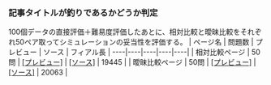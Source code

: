 ### 記事タイトルが釣りであるかどうか判定

100個データの直接評価＋難易度評価したあとに、相対比較と曖昧比較をそれぞれ50ペア取ってシミュレーションの妥当性を評価する。
| ページ名 | 問題数 | プレビュー | ソース | フィアル長 |
----|----|----|----|----|
| 相対比較ページ | 50問 | [[プレビュー]](http://blog.henryfren.ch/pages/clickbait-pos.html) | [[ソース]](https://raw.githubusercontent.com/zchenry/pages/master/clickbait-pos.html) | 19445 |
| 曖昧比較ページ | 50問 | [[プレビュー]](http://blog.henryfren.ch/pages/clickbait-amb.html) | [[ソース]](https://raw.githubusercontent.com/zchenry/pages/master/clickbait-amb.html) | 20063 |
